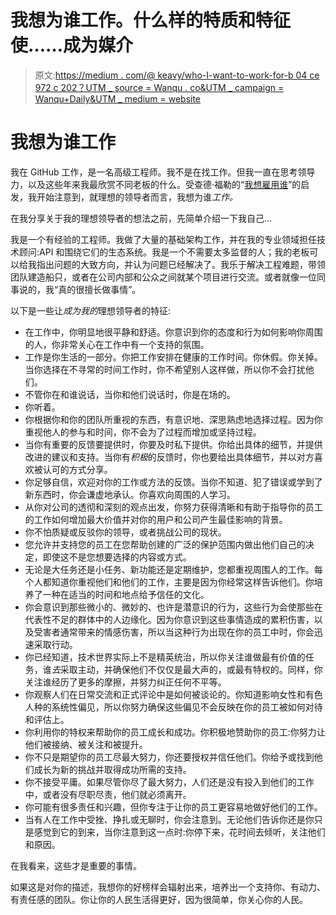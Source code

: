 # 我想为谁工作。什么样的特质和特征使……成为媒介

> 原文:[https://medium . com/@ keavy/who-I-want-to-work-for-b 04 ce 972 c 202？UTM _ source = Wanqu . co&UTM _ campaign = Wanqu+Daily&UTM _ medium = website](https://medium.com/@keavy/who-i-want-to-work-for-b04ce972c202?utm_source=wanqu.co&utm_campaign=Wanqu+Daily&utm_medium=website)

# 我想为谁工作

我在 GitHub 工作，是一名高级工程师。我不是在找工作。但我一直在思考领导力，以及这些年来我最欣赏不同老板的什么。受查德·福勒的“[我想雇用谁](http://chadfowler.com/2013/04/09/who-i-want-to-hire.html)”的启发，我开始注意到，就理想的领导者而言，我想为谁*工作。*

在我分享关于我的理想领导者的想法之前，先简单介绍一下我自己…

我是一个有经验的工程师。我做了大量的基础架构工作，并在我的专业领域担任技术顾问:API 和围绕它们的生态系统。我是一个不需要太多监督的人；我的老板可以给我指出问题的大致方向，并认为问题已经解决了。我乐于解决工程难题，带领团队建造船只，或者在公司内部和公众之间就某个项目进行交流。或者就像一位同事说的，我“真的很擅长做事情”。

以下是一些让*成为我的*理想领导者的特征:

*   在工作中，你明显地很平静和舒适。你意识到你的态度和行为如何影响你周围的人，你非常关心在工作中有一个支持的氛围。
*   工作是你生活的一部分。你把工作安排在健康的工作时间。你休假。你关掉。当你选择在不寻常的时间工作时，你不希望别人这样做，所以你不会打扰他们。
*   不管你在和谁说话，当你和他们说话时，你是在场的。
*   你听着。
*   你根据你和你的团队所重视的东西，有意识地、深思熟虑地选择过程。因为你重视他人的参与和时间，你不会为了过程而增加或坚持过程。
*   当你有重要的反馈要提供时，你要及时私下提供。你给出具体的细节，并提供改进的建议和支持。当你有*积极*的反馈时，你也要给出具体细节，并以对方喜欢被认可的方式分享。
*   你足够自信，欢迎对你的工作或方法的反馈。当你不知道、犯了错误或学到了新东西时，你会谦虚地承认。你喜欢向周围的人学习。
*   从你对公司的透彻和深刻的观点出发，你努力获得清晰和有助于指导你的员工的工作如何增加最大价值并对你的用户和公司产生最佳影响的背景。
*   你不怕质疑或反驳你的领导，或者挑战公司的现状。
*   您允许并支持您的员工在您帮助创建的广泛的保护范围内做出他们自己的决定，即使这不是您想要选择的内容或方式。
*   无论是大任务还是小任务、新功能还是定期维护，您都重视周围人的工作。每个人都知道你重视他们和他们的工作，主要是因为你经常这样告诉他们。你培养了一种在适当的时间和地点给予信任的文化。
*   你会意识到那些微小的、微妙的、也许是潜意识的行为，这些行为会使那些在代表性不足的群体中的人边缘化。因为你意识到这些事情造成的累积伤害，以及受害者通常带来的情感伤害，所以当这种行为出现在你的员工中时，你会迅速采取行动。
*   你已经知道，技术世界实际上不是精英统治，所以你关注谁做最有价值的任务，谁*去*采取主动，并确保他们不仅仅是最大声的，或最有特权的。同样，你关注谁经历了更多的摩擦，并努力纠正任何不平等。
*   你观察人们在日常交流和正式评论中是如何被谈论的。你知道影响女性和有色人种的系统性偏见，所以你努力确保这些偏见不会反映在你的员工被如何对待和评估上。
*   你利用你的特权来帮助你的员工成长和成功。你积极地赞助你的员工:你努力让他们被接纳、被关注和被提升。
*   你不只是期望你的员工尽最大努力，你还要授权并信任他们。你给予或找到他们成长为新的挑战并取得成功所需的支持。
*   你不接受平庸。如果尽管你尽了最大努力，人们还是没有投入到他们的工作中，或者没有尽职尽责，他们就必须离开。
*   你可能有很多责任和兴趣，但你专注于让你的员工更容易地做好他们的工作。
*   当有人在工作中受挫、挣扎或无聊时，你会注意到。无论他们告诉你还是你只是感觉到它的到来，当你注意到这一点时:你停下来，花时间去倾听，关注他们和原因。

在我看来，这些才是重要的事情。

如果这是对你的描述，我想你的好榜样会辐射出来，培养出一个支持你、有动力、有责任感的团队。你让你的人民生活得更好，因为很简单，你关心你的人民。